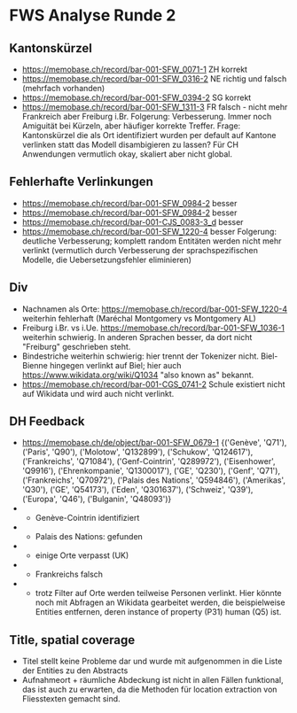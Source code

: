 # FWS Analyse Runde 2

## Kantonskürzel
* https://memobase.ch/record/bar-001-SFW_0071-1 ZH korrekt
* https://memobase.ch/record/bar-001-SFW_0316-2 NE richtig und falsch (mehrfach vorhanden)
* https://memobase.ch/record/bar-001-SFW_0394-2 SG korrekt
* https://memobase.ch/record/bar-001-SFW_1311-3 FR falsch - nicht mehr Frankreich aber Freiburg i.Br.
Folgerung: Verbesserung. Immer noch Amiguität bei Kürzeln, aber häufiger korrekte Treffer.
Frage: Kantonskürzel die als Ort identifiziert wurden per default auf Kantone verlinken statt das Modell disambigieren zu lassen? Für CH Anwendungen vermutlich okay, skaliert aber nicht global.

## Fehlerhafte Verlinkungen
* https://memobase.ch/record/bar-001-SFW_0984-2 besser
* https://memobase.ch/record/bar-001-SFW_0984-2 besser
* https://memobase.ch/record/bar-001-CJS_0083-3_d besser
* https://memobase.ch/record/bar-001-SFW_1220-4 besser
Folgerung: deutliche Verbesserung; komplett random Entitäten werden nicht mehr verlinkt (vermutlich durch Verbesserung der sprachspezifischen Modelle, die Uebersetzungsfehler eliminieren)

## Div
* Nachnamen als Orte: https://memobase.ch/record/bar-001-SFW_1220-4 weiterhin fehlerhaft (Maréchal Montgomery vs Montgomery AL)
* Freiburg i.Br. vs i.Ue. https://memobase.ch/record/bar-001-SFW_1036-1 weiterhin schwierig. In anderen Sprachen besser, da dort nicht "Freiburg" geschrieben steht.
* Bindestriche weiterhin schwierig: hier trennt der Tokenizer nicht. Biel-Bienne hingegen verlinkt auf Biel; hier auch https://www.wikidata.org/wiki/Q1034 "also known as" bekannt.
* https://memobase.ch/record/bar-001-CGS_0741-2 Schule existiert nicht auf Wikidata und wird auch nicht verlinkt.

## DH Feedback
* https://memobase.ch/de/object/bar-001-SFW_0679-1
{('Genève', 'Q71'), ('Paris', 'Q90'), ('Molotow', 'Q132899'), ('Schukow', 'Q124617'), ('Frankreichs', 'Q71084'), ('Genf-Cointrin', 'Q289972'), ('Eisenhower', 'Q9916'), ('Ehrenkompanie', 'Q1300017'), ('GE', 'Q230'), ('Genf', 'Q71'), ('Frankreichs', 'Q70972'), ('Palais des Nations', 'Q594846'), ('Amerikas', 'Q30'), ('GE', 'Q54173'), ('Eden', 'Q301637'), ('Schweiz', 'Q39'), ('Europa', 'Q46'), ('Bulganin', 'Q48093')}
* * Genève-Cointrin identifiziert
* * Palais des Nations: gefunden
* * einige Orte verpasst (UK)
* * Frankreichs falsch
* * trotz Filter auf Orte werden teilweise Personen verlinkt. Hier könnte noch mit Abfragen an Wikidata gearbeitet werden, die beispielweise Entities entfernen, deren instance of property (P31) human (Q5) ist.

## Title, spatial coverage
* Titel stellt keine Probleme dar und wurde mit aufgenommen in die Liste der Entities zu den Abstracts
* Aufnahmeort + räumliche Abdeckung ist nicht in allen Fällen funktional, das ist auch zu erwarten, da die Methoden für location extraction von Fliesstexten gemacht sind.
